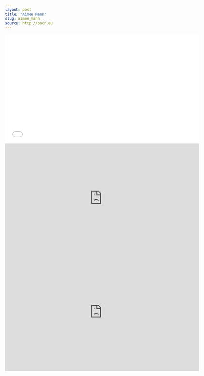 ```yaml
---
layout: post
title: "Aimee Mann"
slug: aimee_mann
source: http://oocn.eu
---
```

<iframe width="640" height="360" src="//www.youtube.com/embed/fn7F75stXxI?list=RDfn7F75stXxI" frameborder="0" allowfullscreen></iframe>
<iframe src="https://docs.google.com/presentation/d/1CS3uEvaEFMRCS7RAfa1IZA1AwY84YW9MvK7nUHhtwXg/embed?start=false&loop=false&delayms=3000" frameborder="0" width="640" height="360" allowfullscreen="true" mozallowfullscreen="true" webkitallowfullscreen="true"></iframe>
<iframe src="https://docs.google.com/presentation/d/16_hyTemqc6BtMom3jnfo1VeN0lvmDevT8KSttyeMoHQ/embed?start=false&loop=false&delayms=3000" frameborder="0" width="640" height="389" allowfullscreen="true" mozallowfullscreen="true" webkitallowfullscreen="true"></iframe>
